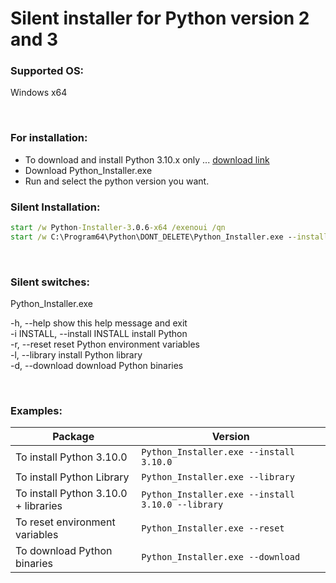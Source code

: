 # Silent installer for Python version 2 and 3

### Supported OS:
Windows x64

<br>

### For installation:
* To download and install Python 3.10.x only ... [download link](https://e1.pcloud.link/publink/show?code=XZqw2FZS6T9dB5WKFYodp6ryxPcBkNej0WV)
* Download Python_Installer.exe
* Run and select the python version you want.

### Silent Installation:
```cmd
start /w Python-Installer-3.0.6-x64 /exenoui /qn
start /w C:\Program64\Python\DONT_DELETE\Python_Installer.exe --install 3.10.0 --library
```

<br>  

### Silent switches:
Python_Installer.exe

-h, --help            show this help message and exit  
-i INSTALL, --install INSTALL
                      install Python  
-r, --reset           reset Python environment variables  
-l, --library         install Python library  
-d, --download        download Python binaries  

<br>  

### Examples:  
| Package |Version |
| ---          |     ---      |
| To install Python 3.10.0 | `Python_Installer.exe --install 3.10.0` |
| To install Python Library | `Python_Installer.exe --library` |
| To install Python 3.10.0 + libraries | `Python_Installer.exe --install 3.10.0 --library` |
| To reset environment variables | `Python_Installer.exe --reset` |
| To download Python binaries | `Python_Installer.exe --download` |
